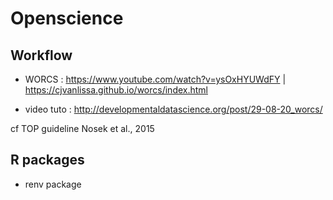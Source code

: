 # Openscience

## Workflow
- WORCS : https://www.youtube.com/watch?v=ysOxHYUWdFY | https://cjvanlissa.github.io/worcs/index.html
+ video tuto : http://developmentaldatascience.org/post/29-08-20_worcs/

cf TOP guideline Nosek et al., 2015

## R packages
- renv package